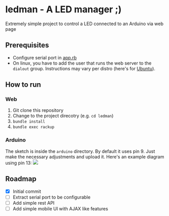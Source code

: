 # ledman - A LED manager ;)
Extremely simple project to control a LED connected to an Arduino via web page

## Prerequisites
- Configure serial port in [app.rb](https://github.com/favrik/ledman/blob/master/app.rb#L39)
- On linux, you have to add the user that runs the web server to the `dialout` group. Instructions may vary per distro (here's for [Ubuntu](http://askubuntu.com/questions/58119/changing-permissions-on-serial-port)).

## How to run

### Web
1. Git clone this repository
2. Change to the project direcotry (e.g. `cd ledman`)
3. `bundle install`
4. `bundle exec rackup`

### Arduino
The sketch is inside the `arduino` directory. By default it uses pin 9.  Just make the necessary adjustments and upload it. Here's an example diagram using pin 13: <img src="http://www.ladyada.net/images/arduino/led13bb.jpg" /> 

## Roadmap
- [x] Initial commit
- [ ] Extract serial port to be configurable
- [ ] Add simple rest API
- [ ] Add simple mobile UI with AJAX like features
